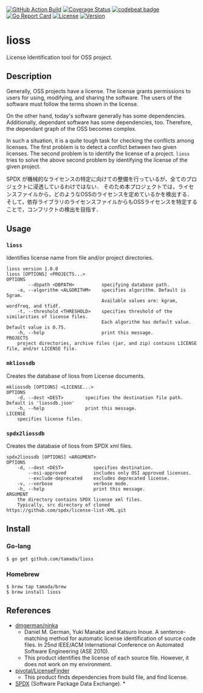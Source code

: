 [![GitHub Action Build](https://github.com/tamada/lioss/workflows/build/badge.svg?branch=master)](https://github.com/tamada/lioss/actions?workflow=build)
[![Coverage Status](https://coveralls.io/repos/github/tamada/lioss/badge.svg?branch=master)](https://coveralls.io/github/tamada/lioss?branch=master)
[![codebeat badge](https://codebeat.co/badges/dc3481f5-852b-4537-a5f5-150e2bfa998c)](https://codebeat.co/projects/github-com-tamada-lioss-master)
[![Go Report Card](https://goreportcard.com/badge/github.com/tamada/lioss)](https://goreportcard.com/report/github.com/tamada/lioss)
[![License](https://img.shields.io/badge/License-WTFPL-blue.svg)](https://github.com/tamada/lioss/blob/master/LICENSE)
[![Version](https://img.shields.io/badge/Version-0.9.0-yellowgreen.svg)](https://github.com/tamada/lioss/releases/tag/v0.9.0)

# lioss

License Identification tool for OSS project.

## Description

Generally, OSS projects have a license.
The license grants permissions to users for using, modifying, and sharing the software.
The users of the software must follow the terms shown in the license.

On the other hand, today's software generally has some dependencies.
Additionally, dependant software has some dependencies, too.
Therefore, the dependant graph of the OSS becomes complex.

In such a situation, it is a quite tough task for checking the conflicts among licenses.
The first problem is to detect a conflict between two given licenses.
The second problem is to identify the license of a project.
`lioss` tries to solve the above second problem by identifying the license of the given project.


SPDX が機械的なライセンスの特定に向けての整備を行っているが，全てのプロジェクトに浸透しているわけではない．
そのため本プロジェクトでは，ライセンスファイルから，どのようなOSSのライセンスを定めているかを検出する．
そして，依存ライブラリのライセンスファイルからもOSSライセンスを特定することで，コンフリクトの検出を目指す．

## Usage

### `lioss`

Identifies license name from file and/or project directories.

```
lioss version 1.0.0
lioss [OPTIONS] <PROJECTS...>
OPTIONS
        --dbpath <DBPATH>          specifying database path.
    -a, --algorithm <ALGORITHM>    specifies algorithm. Default is 5gram.
                                   Available values are: kgram, wordfreq, and tfidf.
    -t, --threshold <THRESHOLD>    specifies threshold of the similarities of license files.
                                   Each algorithm has default value. Default value is 0.75.
    -h, --help                     print this message.
PROJECTS
    project directories, archive files (jar, and zip) contains LICENSE file, and/or LICENSE file.
```

### `mkliossdb`

Creates the database of lioss from License documents.

```
mkliossdb [OPTIONS] <LICENSE...>
OPTIONS
    -d, --dest <DEST>        specifies the destination file path. Default is 'liossdb.json'
    -h, --help               print this message.
LICENSE
    specifies license files.
```

### `spdx2liossdb`

Creates the database of lioss from SPDX xml files.

```
spdx2liossdb [OPTIONS] <ARGUMENT>
OPTIONS
    -d, --dest <DEST>           specifies destination.
        --osi-approved          includes only OSI approved licenses.
        --exclude-deprecated    excludes deprecated license.
    -v, --verbose               verbose mode.
    -h, --help                  print this message.
ARGUMENT
    the directory contains SPDX license xml files.
    Typically, src directory of cloned https://github.com/spdx/license-list-XML.git
```

## Install

### Go-lang

```
$ go get github.com/tamada/lioss
```

### Homebrew

```
$ brew tap tamada/brew
$ brew install lioss
```

## References

* [dmgerman/ninka](https://github.com/dmgerman/ninka)
    * Daniel M. German, Yuki Manabe and Katsuro Inoue. A sentence-matching method for automatic license identification of source code files. In 25nd IEEE/ACM International Conference on Automated Software Engineering (ASE 2010).
    * This product identifies the license of each source file.
      However, it does not work on my environment.
* [pivotal/LicenseFinder](https://github.com/pivotal/LicenseFinder)
    * This product finds dependencies from build file, and find license.
* [SPDX](https://spdx.org) (Software Package Data Exchange).
    * 
